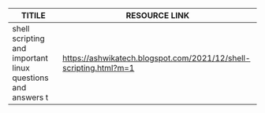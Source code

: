 | TITILE  | RESOURCE LINK |
| ------------- | -------------  |
|   shell scripting and important linux questions and answers t | https://ashwikatech.blogspot.com/2021/12/shell-scripting.html?m=1   | t/